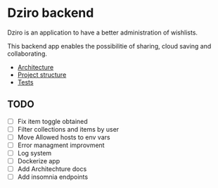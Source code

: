 #  Dziro backend

Dziro is an application to have a better administration of wishlists.

This backend app enables the possibilitie of sharing, cloud saving and collaborating.

- [Architecture](./README/arq.md)
- [Project structure](./README/structure.md)
- [Tests](./README/test.md)


## TODO
- [ ] Fix item toggle obtained 
- [ ] Filter collections and items by user
- [ ] Move Allowed hosts to env vars
- [ ] Error managment improvment
- [ ] Log system
- [ ] Dockerize app
- [ ] Add Architechture docs
- [ ] Add insomnia endpoints